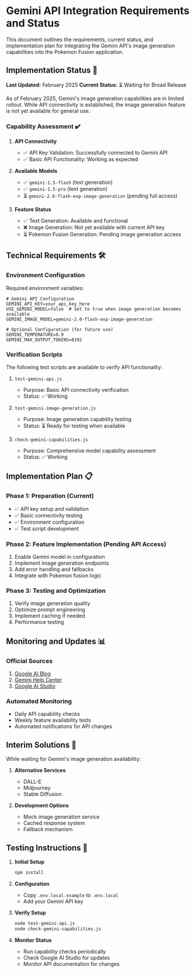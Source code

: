 # Gemini API Integration Requirements and Status

This document outlines the requirements, current status, and implementation plan for integrating the Gemini API's image generation capabilities into the Pokemon Fusion application.

## Implementation Status 🚦

**Last Updated:** February 2025
**Current Status:** ⏳ Waiting for Broad Release

As of February 2025, Gemini's image generation capabilities are in limited rollout. While API connectivity is established, the image generation feature is not yet available for general use.

### Capability Assessment ✔️

1. **API Connectivity**
   - ✅ API Key Validation: Successfully connected to Gemini API
   - ✅ Basic API Functionality: Working as expected

2. **Available Models**
   - ✅ `gemini-1.5-flash` (text generation)
   - ✅ `gemini-1.5-pro` (text generation)
   - ⏳ `gemini-2.0-flash-exp-image-generation` (pending full access)

3. **Feature Status**
   - ✅ Text Generation: Available and functional
   - ❌ Image Generation: Not yet available with current API key
   - ⏳ Pokemon Fusion Generation: Pending image generation access

## Technical Requirements 🛠️

### Environment Configuration

Required environment variables:
```env
# Gemini API Configuration
GEMINI_API_KEY=your_api_key_here
USE_GEMINI_MODEL=false  # Set to true when image generation becomes available
GEMINI_IMAGE_MODEL=gemini-2.0-flash-exp-image-generation

# Optional Configuration (for future use)
GEMINI_TEMPERATURE=0.9
GEMINI_MAX_OUTPUT_TOKENS=8192
```

### Verification Scripts

The following test scripts are available to verify API functionality:

1. `test-gemini-api.js`
   - Purpose: Basic API connectivity verification
   - Status: ✅ Working

2. `test-gemini-image-generation.js`
   - Purpose: Image generation capability testing
   - Status: ⏳ Ready for testing when available

3. `check-gemini-capabilities.js`
   - Purpose: Comprehensive model capability assessment
   - Status: ✅ Working

## Implementation Plan 📋

### Phase 1: Preparation (Current)
- ✅ API key setup and validation
- ✅ Basic connectivity testing
- ✅ Environment configuration
- ✅ Test script development

### Phase 2: Feature Implementation (Pending API Access)
1. Enable Gemini model in configuration
2. Implement image generation endpoints
3. Add error handling and fallbacks
4. Integrate with Pokemon fusion logic

### Phase 3: Testing and Optimization
1. Verify image generation quality
2. Optimize prompt engineering
3. Implement caching if needed
4. Performance testing

## Monitoring and Updates 📊

### Official Sources
1. [Google AI Blog](https://ai.googleblog.com/)
2. [Gemini Help Center](https://support.google.com/gemini)
3. [Google AI Studio](https://ai.google.dev/)

### Automated Monitoring
- Daily API capability checks
- Weekly feature availability tests
- Automated notifications for API changes

## Interim Solutions 🔄

While waiting for Gemini's image generation availability:

1. **Alternative Services**
   - DALL-E
   - Midjourney
   - Stable Diffusion

2. **Development Options**
   - Mock image generation service
   - Cached response system
   - Fallback mechanism

## Testing Instructions 🧪

1. **Initial Setup**
   ```bash
   npm install
   ```

2. **Configuration**
   - Copy `.env.local.example` to `.env.local`
   - Add your Gemini API key

3. **Verify Setup**
   ```bash
   node test-gemini-api.js
   node check-gemini-capabilities.js
   ```

4. **Monitor Status**
   - Run capability checks periodically
   - Check Google AI Studio for updates
   - Monitor API documentation for changes

